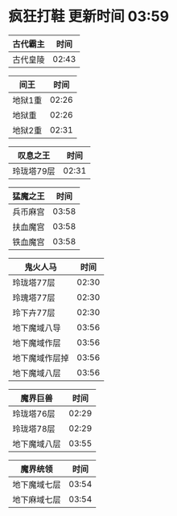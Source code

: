 # 疯狂打鞋 更新时间 03:59

| 古代霸主   | 时间    |
|--------|-------|
| 古代皇陵 | 02:43 |

| 间王   | 时间    |
|--------|-------|
| 地狱1重 | 02:26 |
| 地狱重 | 02:26 |
| 地狱2重 | 02:31 |

| 叹息之王   | 时间    |
|--------|-------|
| 玲珑塔79层 | 02:31 |

| 猛魔之王   | 时间    |
|--------|-------|
| 兵币麻宫 | 03:58 |
| 扶血魔宫 | 03:58 |
| 铁血魔宫 | 03:58 |

| 鬼火人马   | 时间    |
|--------|-------|
| 玲珑塔77层 | 02:30 |
| 玲瑰塔77层 | 02:30 |
| 玲下卉77层 | 02:30 |
| 地下魔域八导 | 03:56 |
| 地下魔域作层 | 03:56 |
| 地下魔域作层掉 | 03:56 |
| 地下魔域八层 | 03:56 |

| 魔界巨兽   | 时间    |
|--------|-------|
| 玲珑塔76层 | 02:29 |
| 玲珑塔78层 | 02:29 |
| 地下魔域八层 | 03:55 |

| 魔界统领   | 时间    |
|--------|-------|
| 地下魔域七层 | 03:54 |
| 地下麻域七层 | 03:54 |